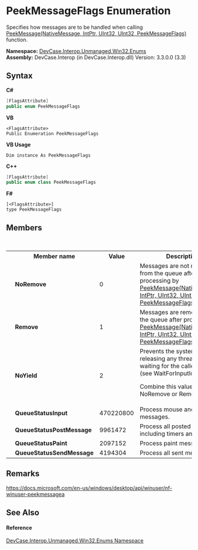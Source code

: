 # PeekMessageFlags Enumeration
 

Specifies how messages are to be handled when calling <a href="M_DevCase_Interop_Unmanaged_Win32_NativeMethods_PeekMessage">PeekMessage(NativeMessage, IntPtr, UInt32, UInt32, PeekMessageFlags)</a> function.

**Namespace:**&nbsp;<a href="N_DevCase_Interop_Unmanaged_Win32_Enums">DevCase.Interop.Unmanaged.Win32.Enums</a><br />**Assembly:**&nbsp;DevCase.Interop (in DevCase.Interop.dll) Version: 3.3.0.0 (3.3)

## Syntax

**C#**<br />
``` C#
[FlagsAttribute]
public enum PeekMessageFlags
```

**VB**<br />
``` VB
<FlagsAttribute>
Public Enumeration PeekMessageFlags
```

**VB Usage**<br />
``` VB Usage
Dim instance As PeekMessageFlags
```

**C++**<br />
``` C++
[FlagsAttribute]
public enum class PeekMessageFlags
```

**F#**<br />
``` F#
[<FlagsAttribute>]
type PeekMessageFlags
```


## Members
&nbsp;<table><tr><th></th><th>Member name</th><th>Value</th><th>Description</th></tr><tr><td /><td target="F:DevCase.Interop.Unmanaged.Win32.Enums.PeekMessageFlags.NoRemove">**NoRemove**</td><td>0</td><td>Messages are not removed from the queue after processing by <a href="M_DevCase_Interop_Unmanaged_Win32_NativeMethods_PeekMessage">PeekMessage(NativeMessage, IntPtr, UInt32, UInt32, PeekMessageFlags)</a>.</td></tr><tr><td /><td target="F:DevCase.Interop.Unmanaged.Win32.Enums.PeekMessageFlags.Remove">**Remove**</td><td>1</td><td>Messages are removed from the queue after processing by <a href="M_DevCase_Interop_Unmanaged_Win32_NativeMethods_PeekMessage">PeekMessage(NativeMessage, IntPtr, UInt32, UInt32, PeekMessageFlags)</a>.</td></tr><tr><td /><td target="F:DevCase.Interop.Unmanaged.Win32.Enums.PeekMessageFlags.NoYield">**NoYield**</td><td>2</td><td>Prevents the system from releasing any thread that is waiting for the caller to go idle (see WaitForInputIdle). 

 Combine this value with either NoRemove or Remove.</td></tr><tr><td /><td target="F:DevCase.Interop.Unmanaged.Win32.Enums.PeekMessageFlags.QueueStatusInput">**QueueStatusInput**</td><td>470220800</td><td>Process mouse and keyboard messages.</td></tr><tr><td /><td target="F:DevCase.Interop.Unmanaged.Win32.Enums.PeekMessageFlags.QueueStatusPostMessage">**QueueStatusPostMessage**</td><td>9961472</td><td>Process all posted messages, including timers and hotkeys.</td></tr><tr><td /><td target="F:DevCase.Interop.Unmanaged.Win32.Enums.PeekMessageFlags.QueueStatusPaint">**QueueStatusPaint**</td><td>2097152</td><td>Process paint messages.</td></tr><tr><td /><td target="F:DevCase.Interop.Unmanaged.Win32.Enums.PeekMessageFlags.QueueStatusSendMessage">**QueueStatusSendMessage**</td><td>4194304</td><td>Process all sent messages.</td></tr></table>

## Remarks
<a href="https://docs.microsoft.com/en-us/windows/desktop/api/winuser/nf-winuser-peekmessagea" target="_blank">https://docs.microsoft.com/en-us/windows/desktop/api/winuser/nf-winuser-peekmessagea</a>

## See Also


#### Reference
<a href="N_DevCase_Interop_Unmanaged_Win32_Enums">DevCase.Interop.Unmanaged.Win32.Enums Namespace</a><br />